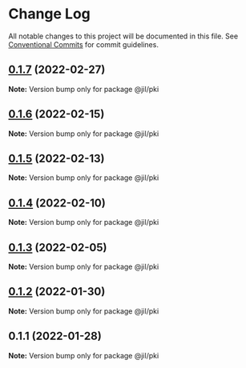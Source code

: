 # Change Log

All notable changes to this project will be documented in this file.
See [Conventional Commits](https://conventionalcommits.org) for commit guidelines.

## [0.1.7](https://github.com/jiljs/jil/compare/@jil/pki@0.1.6...@jil/pki@0.1.7) (2022-02-27)

**Note:** Version bump only for package @jil/pki





## [0.1.6](https://github.com/jiljs/jil/compare/@jil/pki@0.1.5...@jil/pki@0.1.6) (2022-02-15)

**Note:** Version bump only for package @jil/pki





## [0.1.5](https://github.com/jiljs/jil/compare/@jil/pki@0.1.4...@jil/pki@0.1.5) (2022-02-13)

**Note:** Version bump only for package @jil/pki





## [0.1.4](https://github.com/jiljs/jil/compare/@jil/pki@0.1.3...@jil/pki@0.1.4) (2022-02-10)

**Note:** Version bump only for package @jil/pki





## [0.1.3](https://github.com/jiljs/jil/compare/@jil/pki@0.1.2...@jil/pki@0.1.3) (2022-02-05)

**Note:** Version bump only for package @jil/pki





## [0.1.2](https://github.com/jiljs/jil/compare/@jil/pki@0.1.1...@jil/pki@0.1.2) (2022-01-30)

**Note:** Version bump only for package @jil/pki





## 0.1.1 (2022-01-28)

**Note:** Version bump only for package @jil/pki
